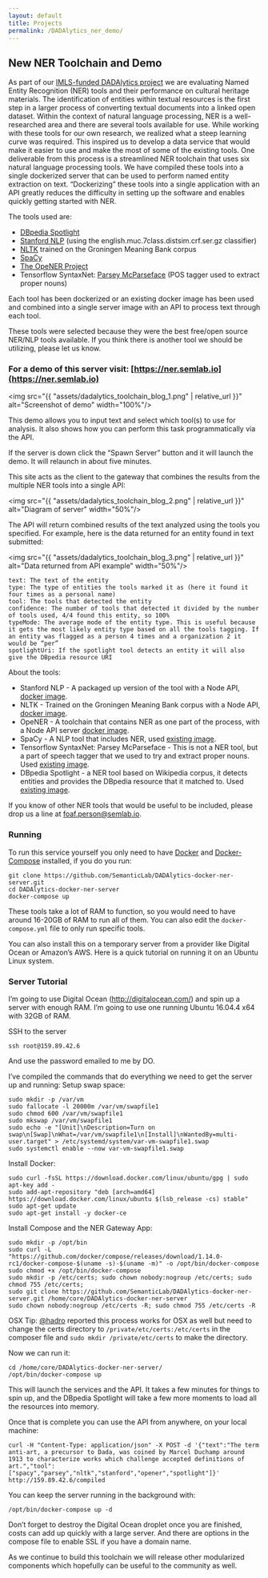 ```yaml
---
layout: default
title: Projects
permalink: /DADAlytics_ner_demo/
---
```



## New NER Toolchain and Demo
As part of our [IMLS-funded DADAlytics project](http://semlab.io/projects) we are evaluating Named Entity Recognition (NER) tools and their performance on cultural heritage materials. The identification of entities within textual resources is the first step in a larger process of converting textual documents into a linked open dataset. Within the context of natural language processing, NER is a well-researched area and there are several tools available for use. While working with these tools for our own research, we realized what a steep learning curve was required. This inspired us to develop a data service that would make it easier to use and make the most of some of the existing tools. One deliverable from this process is a streamlined NER toolchain that uses six natural language processing tools. We have compiled these tools into a single dockerized server that can be used to perform named entity extraction on text. “Dockerizing” these tools into a single application with an API greatly reduces the difficulty in setting up the software and enables quickly getting started with NER.

The tools used are:
* [DBpedia Spotlight](http://www.dbpedia-spotlight.org/)
* [Stanford NLP](https://nlp.stanford.edu/) (using the english.muc.7class.distsim.crf.ser.gz classifier)
* [NLTK](https://www.nltk.org/) trained on the Groningen Meaning Bank corpus
* [SpaCy](https://spacy.io/)
* [The OpeNER Project](http://www.opener-project.eu/)
* Tensorflow SyntaxNet: [Parsey McParseface](https://research.googleblog.com/2016/05/announcing-syntaxnet-worlds-most.html) (POS tagger used to extract proper nouns)

Each tool has been dockerized or an existing docker image has been used and combined into a single server image with an API to process text through each tool.

These tools were selected because they were the best free/open source NER/NLP tools available. If you think there is another tool we should be utilizing, please let us know.

### For a demo of this server visit: [https://ner.semlab.io](https://ner.semlab.io)

<img src="{{ "assets/dadalytics_toolchain_blog_1.png" | relative_url }}" alt="Screenshot of demo" width="100%"/>

This demo allows you to input text and select which tool(s) to use for analysis. It also shows how you can perform this task programmatically via the API.

If the server is down click the “Spawn Server” button and it will launch the demo. It will relaunch in about five minutes. 

This site acts as the client to the gateway that combines the results from the multiple NER tools into a single API:

<img src="{{ "assets/dadalytics_toolchain_blog_2.png" | relative_url }}" alt="Diagram of server" width="50%"/>

The API will return combined results of the text analyzed using the tools you specified. For example, here is the data returned for an entity found in text submitted:

<img src="{{ "assets/dadalytics_toolchain_blog_3.png" | relative_url }}" alt="Data returned from API example" width="50%"/>


```
text: The text of the entity
type: The type of entities the tools marked it as (here it found it four times as a personal name)
tool: The tools that detected the entity
confidence: The number of tools that detected it divided by the number of tools used, 4/4 found this entity, so 100%
typeMode: The average mode of the entity type. This is useful because it gets the most likely entity type based on all the tools tagging. If an entity was flagged as a person 4 times and a organization 2 it would be “per”
spotlightUri: If the spotlight tool detects an entity it will also give the DBpedia resource URI
```

About the tools:
* Stanford NLP - A packaged up version of the tool with a Node API, [docker image](https://hub.docker.com/r/semlab/dadalytics-stanford-ner/).
* NLTK - Trained on the Groningen Meaning Bank corpus with a Node API, [docker image](https://hub.docker.com/r/semlab/dadalytics-nltk/).
* OpeNER - A toolchain that contains NER as one part of the process, with a Node API server [docker image](https://hub.docker.com/r/semlab/dadalytics-opener/).
* SpaCy - A NLP tool that includes NER, used [existing image](https://hub.docker.com/r/jgontrum/spacyapi/).
* Tensorflow SyntaxNet: Parsey McParseface - This is not a NER tool, but a part of speech tagger that we used to try and extract proper nouns. Used [existing image](https://hub.docker.com/r/jesdoit/parsey-server/).
* DBpedia Spotlight - a NER tool based on Wikipedia corpus, it detects entities and provides the DBpedia resource that it matched to. Used [existing image](https://hub.docker.com/r/dbpedia/spotlight-english/).

If you know of other NER tools that would be useful to be included, please drop us a line at [foaf.person@semlab.io](mailto:foaf.person@semlab.io).

### Running

To run this service yourself you only need to have [Docker](https://www.docker.com/) and [Docker-Compose](https://docs.docker.com/compose/) installed, if you do you run:
```
git clone https://github.com/SemanticLab/DADAlytics-docker-ner-server.git
cd DADAlytics-docker-ner-server
docker-compose up
```

These tools take a lot of RAM to function, so you would need to have around 16-20GB of RAM to run all of them. You can also edit the `docker-compose.yml` file to only run specific tools.

You can also install this on a temporary server from a provider like Digital Ocean or Amazon’s AWS. Here is a quick tutorial on running it on an Ubuntu Linux system.

### Server Tutorial

I’m going to use Digital Ocean (http://digitalocean.com/) and spin up a server with enough RAM. I’m going to use one running Ubuntu 16.04.4 x64 with 32GB of RAM.

SSH to the server
```
ssh root@159.89.42.6
```
And use the password emailed to me by DO.

I’ve compiled the commands that do everything we need to get the server up and running:
Setup swap space:
```
sudo mkdir -p /var/vm
sudo fallocate -l 20000m /var/vm/swapfile1
sudo chmod 600 /var/vm/swapfile1
sudo mkswap /var/vm/swapfile1
sudo echo -e "[Unit]\nDescription=Turn on swap\n[Swap]\nWhat=/var/vm/swapfile1\n[Install]\nWantedBy=multi-user.target" > /etc/systemd/system/var-vm-swapfile1.swap
sudo systemctl enable --now var-vm-swapfile1.swap
```
Install Docker:
```
sudo curl -fsSL https://download.docker.com/linux/ubuntu/gpg | sudo apt-key add -
sudo add-apt-repository "deb [arch=amd64] https://download.docker.com/linux/ubuntu $(lsb_release -cs) stable"
sudo apt-get update
sudo apt-get install -y docker-ce
```

Install Compose and the NER Gateway App:
```
sudo mkdir -p /opt/bin
sudo curl -L "https://github.com/docker/compose/releases/download/1.14.0-rc1/docker-compose-$(uname -s)-$(uname -m)" -o /opt/bin/docker-compose
sudo chmod +x /opt/bin/docker-compose
sudo mkdir -p /etc/certs; sudo chown nobody:nogroup /etc/certs; sudo chmod 755 /etc/certs;
sudo git clone https://github.com/SemanticLab/DADAlytics-docker-ner-server.git /home/core/DADAlytics-docker-ner-server
sudo chown nobody:nogroup /etc/certs -R; sudo chmod 755 /etc/certs -R
```
OSX Tip: [@hadro](https://twitter.com/Hadro) reported this process works for OSX as well but need to change the certs directory to `/private/etc/certs:/etc/certs` in the composer file and `sudo mkdir /private/etc/certs` to make the directory.

Now we can run it:
```
cd /home/core/DADAlytics-docker-ner-server/
/opt/bin/docker-compose up
```

This will launch the services and the API. It takes a few minutes for things to spin up, and the DBpedia Spotlight will take a few more moments to load all the resources into memory.

Once that is complete you can use the API from anywhere, on your local machine:
```
curl -H "Content-Type: application/json" -X POST -d '{"text":"The term anti-art, a precursor to Dada, was coined by Marcel Duchamp around 1913 to characterize works which challenge accepted definitions of art.","tool":["spacy","parsey","nltk","stanford","opener","spotlight"]}' http://159.89.42.6/compiled
```

You can keep the server running in the background with:
```
/opt/bin/docker-compose up -d
```
Don’t forget to destroy the Digital Ocean droplet once you are finished, costs can add up quickly with a large server. And there are options in the compose file to enable SSL if you have a domain name.

As we continue to build this toolchain we will release other modularized components which hopefully can be useful to the community as well.


 


